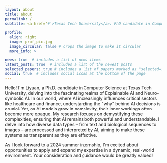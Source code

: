 ```yaml
---
layout: about
title: about
permalink: /
subtitle: <a href='#'>Texas Tech University</a>. PhD candidate in Computer Science.

profile:
  align: right
  image: prof_pic.jpg
  image_circular: false # crops the image to make it circular
  more_info: >

news: true  # includes a list of news items
latest_posts: true  # includes a list of the newest posts
selected_papers: true # includes a list of papers marked as "selected={true}"
social: true  # includes social icons at the bottom of the page
---
```

Hello! I'm Liyuan, a Ph.D. candidate in Computer Science at Texas Tech University, delving into the fascinating realms of Explainable AI and Neuro-symbolic AI. In our world, where AI increasingly influences critical sectors like healthcare and finance, understanding the "why" behind AI decisions is crucial. Yet, as AI models grow in complexity, their inner workings often become more opaque. My research focuses on demystifying these complexities, ensuring that AI remains both powerful and understandable. I delve into how diverse data types – from text and biological sequences to images – are processed and interpreted by AI, aiming to make these systems as transparent as they are effective. 

As I look forward to a 2024 summer internship, I'm excited about opportunities to apply and expand my expertise in a dynamic, real-world environment. Your consideration and guidance would be greatly valued!
